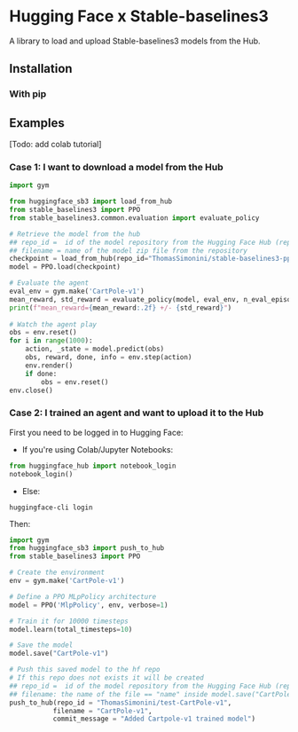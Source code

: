 # Hugging Face x Stable-baselines3

A library to load and upload Stable-baselines3 models from the Hub.

## Installation
### With pip


## Examples
[Todo: add colab tutorial]
### Case 1: I want to download a model from the Hub
```python
import gym

from huggingface_sb3 import load_from_hub
from stable_baselines3 import PPO
from stable_baselines3.common.evaluation import evaluate_policy

# Retrieve the model from the hub
## repo_id =  id of the model repository from the Hugging Face Hub (repo_id = {organization}/{repo_name})
## filename = name of the model zip file from the repository
checkpoint = load_from_hub(repo_id="ThomasSimonini/stable-baselines3-ppo-CartPole-v1", filename="CartPole-v1")
model = PPO.load(checkpoint)

# Evaluate the agent
eval_env = gym.make('CartPole-v1')
mean_reward, std_reward = evaluate_policy(model, eval_env, n_eval_episodes=10, deterministic=True)
print(f"mean_reward={mean_reward:.2f} +/- {std_reward}")
 
# Watch the agent play
obs = env.reset()
for i in range(1000):
    action, _state = model.predict(obs)
    obs, reward, done, info = env.step(action)
    env.render()
    if done:
        obs = env.reset()
env.close()
```

### Case 2: I trained an agent and want to upload it to the Hub
First you need to be logged in to Hugging Face:
- If you're using Colab/Jupyter Notebooks:
```python
from huggingface_hub import notebook_login
notebook_login()
```
- Else:
```
huggingface-cli login
```
Then:
```python
import gym
from huggingface_sb3 import push_to_hub
from stable_baselines3 import PPO

# Create the environment
env = gym.make('CartPole-v1')

# Define a PPO MLpPolicy architecture
model = PPO('MlpPolicy', env, verbose=1)

# Train it for 10000 timesteps
model.learn(total_timesteps=10)

# Save the model 
model.save("CartPole-v1")

# Push this saved model to the hf repo
# If this repo does not exists it will be created
## repo_id =  id of the model repository from the Hugging Face Hub (repo_id = {organization}/{repo_name})
## filename: the name of the file == "name" inside model.save("CartPole-v1")
push_to_hub(repo_id = "ThomasSimonini/test-CartPole-v1",
           filename = "CartPole-v1", 
           commit_message = "Added Cartpole-v1 trained model")
```
